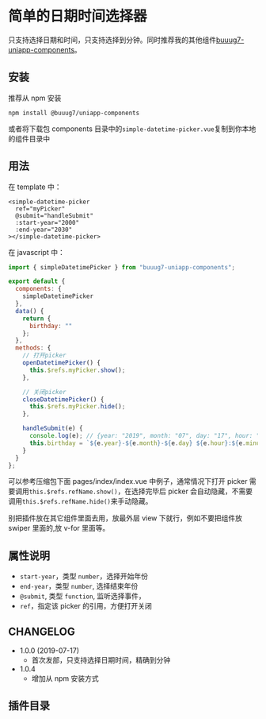 # 简单的日期时间选择器

只支持选择日期和时间，只支持选择到分钟。同时推荐我的其他组件[buuug7-uniapp-components](https://www.npmjs.com/package/buuug7-uniapp-components)。

## 安装

推荐从 npm 安装

```
npm install @buuug7/uniapp-components

```

或者将下载包 components 目录中的`simple-datetime-picker.vue`复制到你本地的组件目录中

## 用法

在 template 中：

```vue
<simple-datetime-picker
  ref="myPicker"
  @submit="handleSubmit"
  :start-year="2000"
  :end-year="2030"
></simple-datetime-picker>
```

在 javascript 中：

```javascript
import { simpleDatetimePicker } from "buuug7-uniapp-components";

export default {
  components: {
    simpleDatetimePicker
  },
  data() {
    return {
      birthday: ""
    };
  },
  methods: {
    // 打开picker
    openDatetimePicker() {
      this.$refs.myPicker.show();
    },

    // 关闭picker
    closeDatetimePicker() {
      this.$refs.myPicker.hide();
    },

    handleSubmit(e) {
      console.log(e); // {year: "2019", month: "07", day: "17", hour: "15", minute: "21"}
      this.birthday = `${e.year}-${e.month}-${e.day} ${e.hour}:${e.minute}`;
    }
  }
};
```

可以参考压缩包下面 pages/index/index.vue 中例子，通常情况下打开 picker 需要调用`this.$refs.refName.show()`，在选择完毕后 picker 会自动隐藏，不需要调用`this.$refs.refName.hide()`来手动隐藏。

别把插件放在其它组件里面去用，放最外层 view 下就行，例如不要把组件放 swiper 里面的,放 v-for 里面等。

## 属性说明

- `start-year`，类型 `number`，选择开始年份
- `end-year`，类型 `number`, 选择结束年份
- `@submit`, 类型 `function`, 监听选择事件，
- `ref`，指定该 picker 的引用，方便打开关闭

## CHANGELOG

- 1.0.0 (2019-07-17)
  - 首次发部，只支持选择日期时间，精确到分钟
- 1.0.4
  - 增加从 npm 安装方式

## 插件目录
